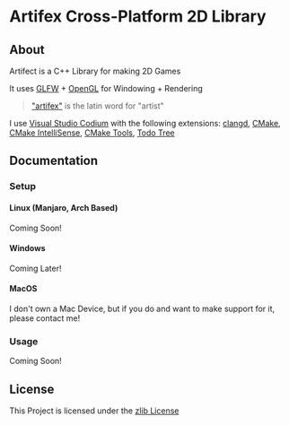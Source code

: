 # Artifex Cross-Platform 2D Library

## About
Artifect is a C++ Library for making 2D Games

It uses [GLFW](www.glfw.org) + [OpenGL](www.opengl.org) for Windowing + Rendering

> ["artifex"](https://translate.google.com/?sl=la&tl=en&text=artifex&op=translate) is the latin word for "artist"

I use [Visual Studio Codium](https://vscodium.com/) with the following extensions: [clangd](https://open-vsx.org/extension/llvm-vs-code-extensions/vscode-clangd), [CMake](https://open-vsx.org/extension/twxs/cmake), [CMake IntelliSense](https://open-vsx.org/extension/KylinIdeTeam/cmake-intellisence), [CMake Tools](https://open-vsx.org/extension/ms-vscode/cmake-tools), [Todo Tree](https://open-vsx.org/vscode/item?itemName=Gruntfuggly.todo-tree)

## Documentation

### Setup

#### Linux (Manjaro, Arch Based)

Coming Soon!

#### Windows

Coming Later!

#### MacOS

I don't own a Mac Device, but if you do and want to make support for it, please contact me!

### Usage

Coming Soon!

## License

This Project is licensed under the [zlib License](https://opensource.org/license/zlib-license-php/)
